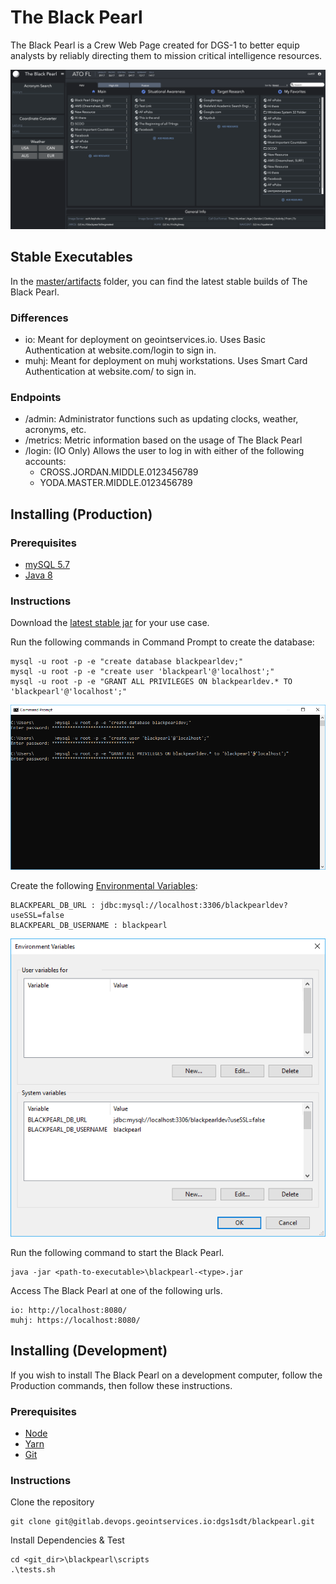 # The Black Pearl

The Black Pearl is a Crew Web Page created for DGS-1 to better equip analysts by reliably directing them to mission critical intelligence resources.

![The Black Pearl](resources/readme/BlackPearl-HomePage.png?raw=true "The Black Pearl")

## Stable Executables

In the [master/artifacts](https://gitlab.devops.geointservices.io/dgs1sdt/blackpearl/tree/master/artifacts) folder, you can find the latest stable builds of The Black Pearl.

### Differences

* io: Meant for deployment on geointservices.io. Uses Basic Authentication at website.com/login to sign in.
* muhj: Meant for deployment on muhj workstations. Uses Smart Card Authentication at website.com/ to sign in.

### Endpoints
* /admin: Administrator functions such as updating clocks, weather, acronyms, etc.
* /metrics: Metric information based on the usage of The Black Pearl
* /login: (IO Only) Allows the user to log in with either of the following accounts:
  * CROSS.JORDAN.MIDDLE.0123456789
  * YODA.MASTER.MIDDLE.0123456789

## Installing (Production)
### Prerequisites

* [mySQL 5.7](https://downloads.mysql.com/archives/installer/)
* [Java 8](https://www.oracle.com/technetwork/java/javase/downloads/jdk8-downloads-2133151.html)

### Instructions

Download the [latest stable jar](https://gitlab.devops.geointservices.io/dgs1sdt/blackpearl/tree/master/artifacts) for your use case.

Run the following commands in Command Prompt to create the database:

```
mysql -u root -p -e "create database blackpearldev;"
mysql -u root -p -e "create user 'blackpearl'@'localhost';"
mysql -u root -p -e "GRANT ALL PRIVILEGES ON blackpearldev.* TO 'blackpearl'@'localhost';"
```

![Windows - Create Database](resources/readme/Windows-CreateDatabase.png?raw=true "Windows - Create Database")


Create the following [Environmental Variables](https://java.com/en/download/help/path.xml):

```
BLACKPEARL_DB_URL : jdbc:mysql://localhost:3306/blackpearldev?useSSL=false
BLACKPEARL_DB_USERNAME : blackpearl
```  

![Windows Environment Variables](resources/readme/Windows-EnvironmentVariables.png?raw=true "Windows Environment Variables")

Run the following command to start the Black Pearl.

```
java -jar <path-to-executable>\blackpearl-<type>.jar
```

Access The Black Pearl at one of the following urls.
```
io: http://localhost:8080/
muhj: https://localhost:8080/
```

## Installing (Development)

If you wish to install The Black Pearl on a development computer, follow the Production commands, then follow these instructions.

### Prerequisites

* [Node](https://nodejs.org/en/)
* [Yarn](https://yarnpkg.com/en/docs/install)
* [Git](https://git-scm.com/download)

### Instructions

Clone the repository

```
git clone git@gitlab.devops.geointservices.io:dgs1sdt/blackpearl.git
```

Install Dependencies & Test

```
cd <git_dir>\blackpearl\scripts
.\tests.sh
```